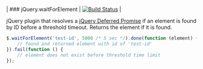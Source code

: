 | ### jQuery.waitForElement | [![Build Status](https://travis-ci.org/kavun/jquery.waitForElement.png?branch=master)](https://travis-ci.org/kavun/jquery.waitForElement) |

jQuery plugin that resolves a [jQuery Deferred Promise][1] if an element is found by ID before a threshold timeout.
Returns the element if it is found.

```javascript
$.waitForElement('test-id', 5000 /* 5 sec */).done(function (element) {
	// found and returned element with id of 'test-id'
}).fail(function () {
	// element does not exist before threshold time limit
});
```

[1]: http://api.jquery.com/deferred.promise/
